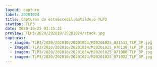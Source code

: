 ```yaml
---
layout: capture
label: 20201024
title: Capturas da esta&ccedil;&atilde;o TLP3
station: TLP3
date: 2020-10-25 03:15:31
preview: TLP3/2020/202010/20201024/stack.jpg
capturas:
  - imagem: TLP3/2020/202010/20201024/M20201025_031531_TLP_3P.jpg
  - imagem: TLP3/2020/202010/20201024/M20201025_070139_TLP_3P.jpg
  - imagem: TLP3/2020/202010/20201024/M20201025_071006_TLP_3P.jpg
  - imagem: TLP3/2020/202010/20201024/M20201025_071022_TLP_3P.jpg
---
```

